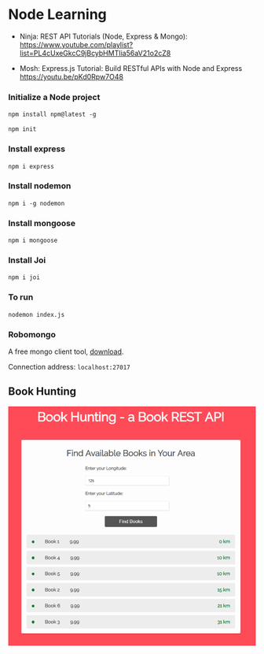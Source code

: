 # Node Learning

* Ninja: REST API Tutorials (Node, Express & Mongo): https://www.youtube.com/playlist?list=PL4cUxeGkcC9jBcybHMTIia56aV21o2cZ8

* Mosh: Express.js Tutorial: Build RESTful APIs with Node and Express https://youtu.be/pKd0Rpw7O48

### Initialize a Node project

```
npm install npm@latest -g
```

```
npm init
```

### Install express

```
npm i express
```

### Install nodemon

```
npm i -g nodemon
```

### Install mongoose

```
npm i mongoose
```

### Install Joi

```
npm i joi
```

### To run

```
nodemon index.js
```

### Robomongo
A free mongo client tool, [download](https://robomongo.org/download).

Connection address: `localhost:27017`

## Book Hunting

![book-hunting](public/book-hunting.png)
